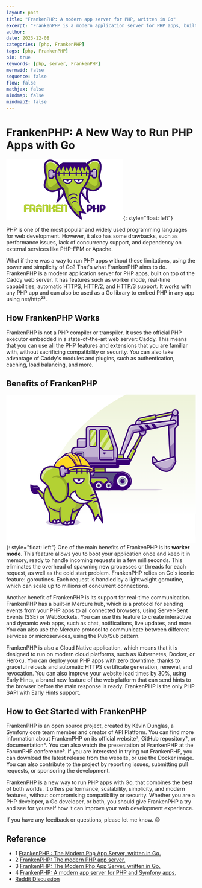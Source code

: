 ```yaml
---
layout: post
title: "FrankenPHP: A modern app server for PHP, written in Go"
excerpt: "FrankenPHP is a modern application server for PHP apps, built on top of the Caddy web server. It has features such as worker mode, real-time capabilities, automatic HTTPS, HTTP/2, and HTTP/3 support."
author: 
date: 2023-12-08
categories: [php, FrankenPHP]
tags: [php, FrankenPHP]
pin: true
keywords: [php, server, FrankenPHP]
mermaid: false
sequence: false
flow: false
mathjax: false
mindmap: false
mindmap2: false
---
```


<!-- ![Alt](/assets/images/posts/franken_php.png) -->

# FrankenPHP: A New Way to Run PHP Apps with Go

![image](/assets/images/posts/franken_php_small.png){: style="float: left"}

<span class="dropcap-element-slot">P</span>HP is one of the most popular and widely used programming languages for web development. However, it also has some drawbacks, such as performance issues, lack of concurrency support, and dependency on external services like PHP-FPM or Apache. 

What if there was a way to run PHP apps without these limitations, using the power and simplicity of Go? That's what FrankenPHP aims to do. FrankenPHP is a modern application server for PHP apps, built on top of the Caddy web server. It has features such as worker mode, real-time capabilities, automatic HTTPS, HTTP/2, and HTTP/3 support. It works with any PHP app and can also be used as a Go library to embed PHP in any app using net/http²³.

## How FrankenPHP Works

FrankenPHP is not a PHP compiler or transpiler. It uses the official PHP executor embedded in a state-of-the-art web server: Caddy. This means that you can use all the PHP features and extensions that you are familiar with, without sacrificing compatibility or security. You can also take advantage of Caddy's modules and plugins, such as authentication, caching, load balancing, and more.

## Benefits of FrankenPHP

![image](/assets/images/posts/franken_php_worker_mode.png){: style="float: left"}
One of the main benefits of FrankenPHP is its **worker mode**. This feature allows you to boot your application once and keep it in memory, ready to handle incoming requests in a few milliseconds. This eliminates the overhead of spawning new processes or threads for each request, as well as the cold start problem. FrankenPHP relies on Go's iconic feature: goroutines. Each request is handled by a lightweight goroutine, which can scale up to millions of concurrent connections.

Another benefit of FrankenPHP is its support for real-time communication. FrankenPHP has a built-in Mercure hub, which is a protocol for sending events from your PHP apps to all connected browsers, using Server-Sent Events (SSE) or WebSockets. You can use this feature to create interactive and dynamic web apps, such as chat, notifications, live updates, and more. You can also use the Mercure protocol to communicate between different services or microservices, using the Pub/Sub pattern.

FrankenPHP is also a Cloud Native application, which means that it is designed to run on modern cloud platforms, such as Kubernetes, Docker, or Heroku. You can deploy your PHP apps with zero downtime, thanks to graceful reloads and automatic HTTPS certificate generation, renewal, and revocation. You can also improve your website load times by 30%, using Early Hints, a brand new feature of the web platform that can send hints to the browser before the main response is ready. FrankenPHP is the only PHP SAPI with Early Hints support.

## How to Get Started with FrankenPHP

FrankenPHP is an open source project, created by Kévin Dunglas, a Symfony core team member and creator of API Platform. You can find more information about FrankenPHP on its official website², GitHub repository³, or documentation⁴. You can also watch the presentation of FrankenPHP at the ForumPHP conference⁵. If you are interested in trying out FrankenPHP, you can download the latest release from the website, or use the Docker image. You can also contribute to the project by reporting issues, submitting pull requests, or sponsoring the development.

FrankenPHP is a new way to run PHP apps with Go, that combines the best of both worlds. It offers performance, scalability, simplicity, and modern features, without compromising compatibility or security. Whether you are a PHP developer, a Go developer, or both, you should give FrankenPHP a try and see for yourself how it can improve your web development experience.

If you have any feedback or questions, please let me know. 😊


## Reference


* 1 [FrankenPHP : The Modern Php App Server, written in Go.](https://frankenphp.dev/)
* 2 [FrankenPHP: The modern PHP app server.](https://frankenphp.dev/)
* 3 [FrankenPHP: The Modern Php App Server, written in Go.](https://dunglas.dev/2022/10/frankenphp-the-modern-php-app-server-written-in-go/)
* 4 [FrankenPHP: A modern app server for PHP and Symfony apps.](https://speakerdeck.com/dunglas/frankenphp-a-modern-app-server-for-php-and-symfony-apps)
* [Reddit Discussion](https://www.reddit.com/r/PHP/comments/17p4jem/github_dunglasfrankenphp_the_modern_php_app_server/)
